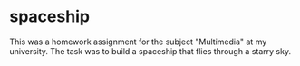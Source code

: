 # spaceship

This was a homework assignment for the subject "Multimedia" at my university. The task was to build a spaceship that flies through a starry sky.
